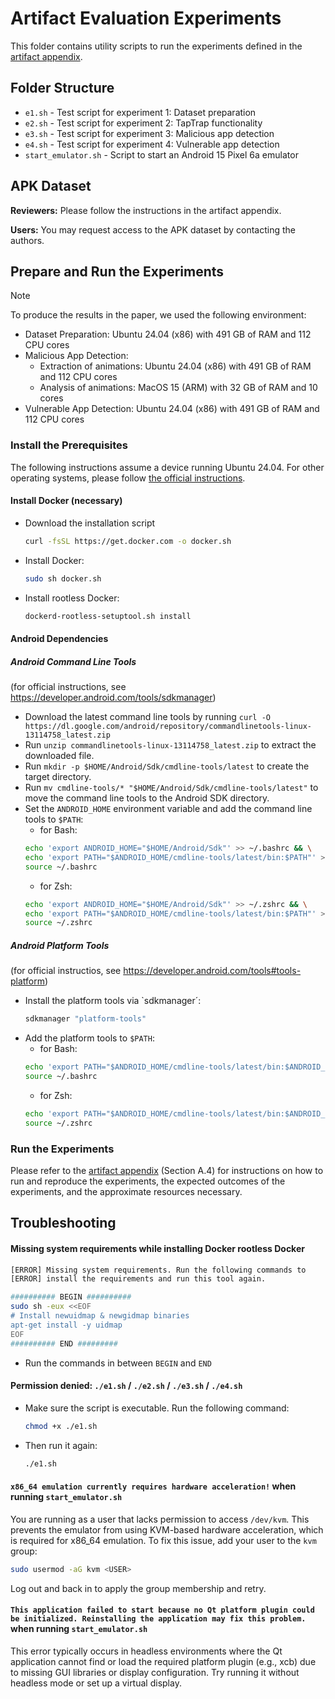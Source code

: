 # Artifact Evaluation Experiments

This folder contains utility scripts to run the experiments defined in the [artifact appendix](https://taptrap.click/artifact-appendix).

## Folder Structure

- `e1.sh` - Test script for experiment 1: Dataset preparation
- `e2.sh` - Test script for experiment 2: TapTrap functionality
- `e3.sh` - Test script for experiment 3: Malicious app detection
- `e4.sh` - Test script for experiment 4: Vulnerable app detection
- `start_emulator.sh` - Script to start an Android 15 Pixel 6a emulator

## APK Dataset

**Reviewers:** Please follow the instructions in the artifact appendix.

**Users:** You may request access to the APK dataset by contacting the authors. 

## Prepare and Run the Experiments

>[!NOTE]
> To produce the results in the paper, we used the following environment:
> - Dataset Preparation: Ubuntu 24.04 (x86) with 491 GB of RAM and 112 CPU cores
> - Malicious App Detection: 
>   - Extraction of animations: Ubuntu 24.04 (x86) with 491 GB of RAM and 112 CPU cores
>   - Analysis of animations: MacOS 15 (ARM) with 32 GB of RAM and 10 cores
> - Vulnerable App Detection: Ubuntu 24.04 (x86) with 491 GB of RAM and 112 CPU cores

### Install the Prerequisites

The following instructions assume a device running Ubuntu 24.04. For other operating systems, please follow [the official instructions](https://docs.docker.com/get-docker/).

#### Install Docker (necessary)

- Download the installation script
  ```sh
  curl -fsSL https://get.docker.com -o docker.sh
  ```
- Install Docker:
  ```sh
  sudo sh docker.sh
  ```
- Install rootless Docker:
  ```sh
  dockerd-rootless-setuptool.sh install
  ```

#### Android Dependencies

##### Android Command Line Tools

(for official instructions, see https://developer.android.com/tools/sdkmanager)

- Download the latest command line tools by running `curl -O https://dl.google.com/android/repository/commandlinetools-linux-13114758_latest.zip`
-  Run `unzip commandlinetools-linux-13114758_latest.zip` to extract the downloaded file.
-  Run `mkdir -p $HOME/Android/Sdk/cmdline-tools/latest` to create the target directory.
-  Run `mv cmdline-tools/* "$HOME/Android/Sdk/cmdline-tools/latest"` to move the command line tools to the Android SDK directory.
- Set the `ANDROID_HOME` environment variable and add the command line tools to `$PATH`:
  - for Bash:
  ```sh
  echo 'export ANDROID_HOME="$HOME/Android/Sdk"' >> ~/.bashrc && \
  echo 'export PATH="$ANDROID_HOME/cmdline-tools/latest/bin:$PATH"' >> ~/.bashrc && \
  source ~/.bashrc
  ```
  - for Zsh:
  ```sh
  echo 'export ANDROID_HOME="$HOME/Android/Sdk"' >> ~/.zshrc && \
  echo 'export PATH="$ANDROID_HOME/cmdline-tools/latest/bin:$PATH"' >> ~/.zshrc && \
  source ~/.zshrc
  ```

##### Android Platform Tools

(for official instructios, see https://developer.android.com/tools#tools-platform)

- Install the platform tools via `sdkmanager´:
  ```sh
  sdkmanager "platform-tools"
  ```
- Add the platform tools to `$PATH`:
  - for Bash:
  ```sh
  echo 'export PATH="$ANDROID_HOME/cmdline-tools/latest/bin:$ANDROID_HOME/platform-tools:$PATH"' >> ~/.bashrc && \
  source ~/.bashrc
  ```
  - for Zsh:
  ```sh
  echo 'export PATH="$ANDROID_HOME/cmdline-tools/latest/bin:$ANDROID_HOME/platform-tools:$PATH"' >> ~/.zshrc && \
  source ~/.zshrc
  ```

### Run the Experiments

Please refer to the [artifact appendix](https://taptrap.click/artifact-appendix) (Section A.4) for instructions on how to run and reproduce the experiments, the expected outcomes of the experiments, and the approximate resources necessary.

## Troubleshooting

#### Missing system requirements while installing Docker rootless Docker

```sh
[ERROR] Missing system requirements. Run the following commands to
[ERROR] install the requirements and run this tool again.

########## BEGIN ##########
sudo sh -eux <<EOF
# Install newuidmap & newgidmap binaries
apt-get install -y uidmap
EOF
########## END #########
```

- Run the commands in between `BEGIN` and `END`

#### Permission denied: `./e1.sh` / `./e2.sh` / `./e3.sh` / `./e4.sh`

- Make sure the script is executable. Run the following command:
    ```sh
    chmod +x ./e1.sh
    ```
- Then run it again:
  ```sh
  ./e1.sh
  ```

#### `x86_64 emulation currently requires hardware acceleration!` when running `start_emulator.sh`

You are running as a user that lacks permission to access `/dev/kvm`. This prevents the emulator from using KVM-based hardware acceleration, which is required for x86_64 emulation.
To fix this issue, add your user to the `kvm` group:
```sh
sudo usermod -aG kvm <USER>
```
Log out and back in to apply the group membership and retry.

#### `This application failed to start because no Qt platform plugin could be initialized. Reinstalling the application may fix this problem.` when running `start_emulator.sh`

This error typically occurs in headless environments where the Qt application cannot find or load the required platform plugin (e.g., xcb) due to missing GUI libraries or display configuration.
Try running it without headless mode or set up a virtual display.